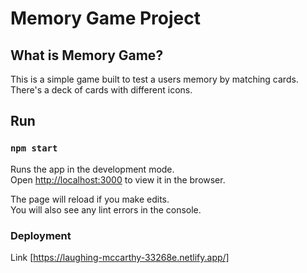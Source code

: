 # Memory Game Project

## What is Memory Game?

This is a simple game built to test a users memory by matching cards. There's a deck of cards with different icons.

## Run 

### `npm start`

Runs the app in the development mode.\
Open [http://localhost:3000](http://localhost:3000) to view it in the browser.

The page will reload if you make edits.\
You will also see any lint errors in the console.

### Deployment

Link [https://laughing-mccarthy-33268e.netlify.app/]